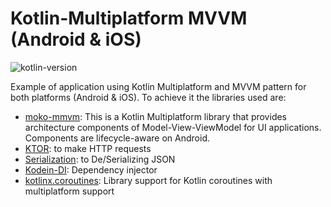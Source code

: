 # Kotlin-Multiplatform MVVM (Android & iOS)
![kotlin-version](https://img.shields.io/badge/kotlin-1.3.50-orange)

Example of application using Kotlin Multiplatform and MVVM pattern for both platforms (Android & iOS). To achieve it the libraries used are:

- [moko-mmvm](https://github.com/icerockdev/moko-mvvm): This is a Kotlin Multiplatform library that provides architecture components of Model-View-ViewModel for UI applications. Components are lifecycle-aware on Android.
- [KTOR](https://github.com/ktorio/ktor): to make HTTP requests
- [Serialization](https://github.com/Kotlin/kotlinx.serialization): to De/Serializing JSON 
- [Kodein-DI](https://github.com/Kodein-Framework/Kodein-DI): Dependency injector
- [kotlinx.coroutines](https://github.com/Kotlin/kotlinx.coroutines): Library support for Kotlin coroutines with multiplatform support
